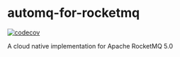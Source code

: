 # automq-for-rocketmq

[![codecov](https://codecov.io/gh/AutoMQ/automq-for-rocketmq/graph/badge.svg?token=P636PTP983)](https://codecov.io/gh/AutoMQ/automq-for-rocketmq)

A cloud native implementation for Apache RocketMQ 5.0
